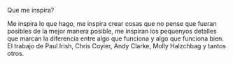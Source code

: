 Que me inspira?

Me inspira lo que hago, me inspira crear cosas que no pense que fueran posibles
de la mejor manera posible, me inspiran los pequenyos detalles que marcan la
diferencia entre algo que funciona y algo que funciona bien. El trabajo de
Paul Irish, Chris Coyier, Andy Clarke, Molly Halzchbag y tantos otros. 

